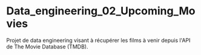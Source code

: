 # Data_engineering_02_Upcoming_Movies
Projet de data engineering visant à récupérer les films à venir depuis l'API de The Movie Database (TMDB).

